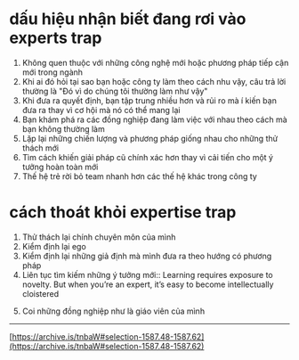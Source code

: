 # dấu hiệu nhận biết đang rơi vào experts trap
1. Không quen thuộc với những công nghệ mới hoặc phương pháp tiếp cận mới trong ngành
2. Khi ai đó hỏi tại sao bạn hoặc công ty làm theo cách nhu vậy, câu trả lời thường là "Đó vì do chúng tôi thường làm như vậy"
3. Khi đưa ra quyết định, bạn tập trung nhiều hơn và rủi ro mà í kiến bạn đưa ra thay vì cơ hội mà nó có thể mang lại
4. Bạn khám phá ra các đồng nghiệp đang làm việc với nhau theo cách mà bạn không thường làm
5. Lặp lại những chiến lượng và phương pháp giống nhau cho những thử thách mới
6. Tìm cách khiến giải pháp cũ chính xác hơn thay vì cải tiến cho một ý tưởng hoàn toàn mới
7. Thế hệ trẻ rời bỏ team nhanh hơn các thế hệ khác trong công ty

# cách thoát khỏi expertise trap
1. Thử thách lại chính chuyên môn của mình
2. Kiểm định lại ego
3. Kiểm định lại những giả định mà mình đưa ra theo hướng có phương pháp 
4. Liên tục tìm kiếm những ý tưởng mới:: Learning requires exposure to novelty. But when you’re an expert, it’s easy to become intellectually cloistered
<!--SR:!2024-10-31,3,250-->
5. Coi những đồng nghiệp như là giáo viên của mình


---
[https://archive.is/tnbaW#selection-1587.48-1587.62](https://archive.is/tnbaW#selection-1587.48-1587.62)